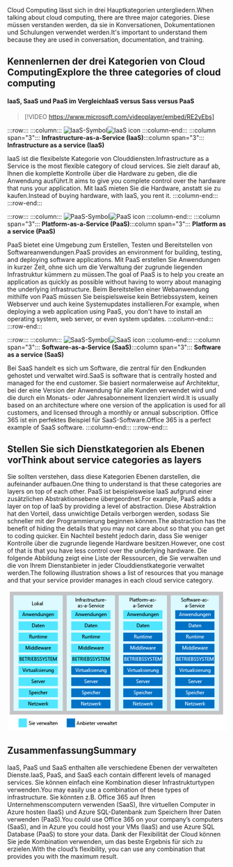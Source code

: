 <span data-ttu-id="cd081-101">Cloud Computing lässt sich in drei Hauptkategorien untergliedern.</span><span class="sxs-lookup"><span data-stu-id="cd081-101">When talking about cloud computing, there are three major categories.</span></span> <span data-ttu-id="cd081-102">Diese müssen verstanden werden, da sie in Konversationen, Dokumentationen und Schulungen verwendet werden.</span><span class="sxs-lookup"><span data-stu-id="cd081-102">It's important to understand them because they are used in conversation, documentation, and training.</span></span>

## <a name="explore-the-three-categories-of-cloud-computing"></a><span data-ttu-id="cd081-103">Kennenlernen der drei Kategorien von Cloud Computing</span><span class="sxs-lookup"><span data-stu-id="cd081-103">Explore the three categories of cloud computing</span></span>

#### <a name="iaas-versus-sass-versus-paas"></a><span data-ttu-id="cd081-104">IaaS, SaaS und PaaS im Vergleich</span><span class="sxs-lookup"><span data-stu-id="cd081-104">IaaS versus Sass versus PaaS</span></span>

> [!VIDEO https://www.microsoft.com/videoplayer/embed/RE2yEbs]

:::row:::
  :::column:::
    <span data-ttu-id="cd081-105">![IaaS-Symbol](../media/5-iaas.png)</span><span class="sxs-lookup"><span data-stu-id="cd081-105">![IaaS icon](../media/5-iaas.png)</span></span>
  :::column-end:::
  <span data-ttu-id="cd081-106">:::column span="3"::: **Infrastructure-as-a-Service (IaaS)**</span><span class="sxs-lookup"><span data-stu-id="cd081-106">:::column span="3"::: **Infrastructure as a service (IaaS)**</span></span>

<span data-ttu-id="cd081-107">IaaS ist die flexibelste Kategorie von Clouddiensten.</span><span class="sxs-lookup"><span data-stu-id="cd081-107">Infrastructure as a Service is the most flexible category of cloud services.</span></span> <span data-ttu-id="cd081-108">Sie zielt darauf ab, Ihnen die komplette Kontrolle über die Hardware zu geben, die die Anwendung ausführt.</span><span class="sxs-lookup"><span data-stu-id="cd081-108">It aims to give you complete control over the hardware that runs your application.</span></span> <span data-ttu-id="cd081-109">Mit IaaS mieten Sie die Hardware, anstatt sie zu kaufen.</span><span class="sxs-lookup"><span data-stu-id="cd081-109">Instead of buying hardware, with IaaS, you rent it.</span></span>
  :::column-end:::
:::row-end:::

:::row:::
  :::column:::
    <span data-ttu-id="cd081-110">![PaaS-Symbol](../media/5-paas.png)</span><span class="sxs-lookup"><span data-stu-id="cd081-110">![PaaS icon](../media/5-paas.png)</span></span>
  :::column-end:::
  <span data-ttu-id="cd081-111">:::column span="3"::: **Platform-as-a-Service (PaaS)**</span><span class="sxs-lookup"><span data-stu-id="cd081-111">:::column span="3"::: **Platform as a service (PaaS)**</span></span>

<span data-ttu-id="cd081-112">PaaS bietet eine Umgebung zum Erstellen, Testen und Bereitstellen von Softwareanwendungen.</span><span class="sxs-lookup"><span data-stu-id="cd081-112">PaaS provides an environment for building, testing, and deploying software applications.</span></span> <span data-ttu-id="cd081-113">Mit PaaS erstellen Sie Anwendungen in kurzer Zeit, ohne sich um die Verwaltung der zugrunde liegenden Infrastruktur kümmern zu müssen.</span><span class="sxs-lookup"><span data-stu-id="cd081-113">The goal of PaaS is to help you create an application as quickly as possible without having to worry about managing the underlying infrastructure.</span></span> <span data-ttu-id="cd081-114">Beim Bereitstellen einer Webanwendung mithilfe von PaaS müssen Sie beispielsweise kein Betriebssystem, keinen Webserver und auch keine Systemupdates installieren.</span><span class="sxs-lookup"><span data-stu-id="cd081-114">For example, when deploying a web application using PaaS, you don't have to install an operating system, web server, or even system updates.</span></span>
  :::column-end:::
:::row-end:::

:::row:::
  :::column:::
    <span data-ttu-id="cd081-115">![SaaS-Symbol](../media/5-saas.png)</span><span class="sxs-lookup"><span data-stu-id="cd081-115">![SaaS icon](../media/5-saas.png)</span></span>
  :::column-end:::
  <span data-ttu-id="cd081-116">:::column span="3"::: **Software-as-a-Service (SaaS)**</span><span class="sxs-lookup"><span data-stu-id="cd081-116">:::column span="3"::: **Software as a service (SaaS)**</span></span>

<span data-ttu-id="cd081-117">Bei SaaS handelt es sich um Software, die zentral für den Endkunden gehostet und verwaltet wird.</span><span class="sxs-lookup"><span data-stu-id="cd081-117">SaaS is software that is centrally hosted and managed for the end customer.</span></span> <span data-ttu-id="cd081-118">Sie basiert normalerweise auf Architektur, bei der eine Version der Anwendung für alle Kunden verwendet wird und die durch ein Monats- oder Jahresabonnement lizenziert wird.</span><span class="sxs-lookup"><span data-stu-id="cd081-118">It is usually based on an architecture where one version of the application is used for all customers, and licensed through a monthly or annual subscription.</span></span> <span data-ttu-id="cd081-119">Office 365 ist ein perfektes Beispiel für SaaS-Software.</span><span class="sxs-lookup"><span data-stu-id="cd081-119">Office 365 is a perfect example of SaaS software.</span></span>
  :::column-end:::
:::row-end:::

## <a name="think-about-service-categories-as-layers"></a><span data-ttu-id="cd081-120">Stellen Sie sich Dienstkategorien als Ebenen vor</span><span class="sxs-lookup"><span data-stu-id="cd081-120">Think about service categories as layers</span></span>

<span data-ttu-id="cd081-121">Sie sollten verstehen, dass diese Kategorien Ebenen darstellen, die aufeinander aufbauen.</span><span class="sxs-lookup"><span data-stu-id="cd081-121">One thing to understand is that these categories are layers on top of each other.</span></span> <span data-ttu-id="cd081-122">PaaS ist beispielsweise IaaS aufgrund einer zusätzlichen Abstraktionsebene übergeordnet.</span><span class="sxs-lookup"><span data-stu-id="cd081-122">For example, PaaS adds a layer on top of IaaS by providing a level of abstraction.</span></span> <span data-ttu-id="cd081-123">Diese Abstraktion hat den Vorteil, dass unwichtige Details verborgen werden, sodass Sie schneller mit der Programmierung beginnen können.</span><span class="sxs-lookup"><span data-stu-id="cd081-123">The abstraction has the benefit of hiding the details that you may not care about so that you can get to coding quicker.</span></span> <span data-ttu-id="cd081-124">Ein Nachteil besteht jedoch darin, dass Sie weniger Kontrolle über die zugrunde liegende Hardware besitzen.</span><span class="sxs-lookup"><span data-stu-id="cd081-124">However, one cost of that is that you have less control over the underlying hardware.</span></span> <span data-ttu-id="cd081-125">Die folgende Abbildung zeigt eine Liste der Ressourcen, die Sie verwalten und die von Ihrem Dienstanbieter in jeder Clouddienstkategorie verwaltet werden.</span><span class="sxs-lookup"><span data-stu-id="cd081-125">The following illustration shows a list of resources that you manage and that your service provider manages in each cloud service category.</span></span>

![Eine Abbildung zeigt die Abstraktionsebene in jeder Clouddienstkategorie.](../media/5-layer-diagram.png)

## <a name="summary"></a><span data-ttu-id="cd081-127">Zusammenfassung</span><span class="sxs-lookup"><span data-stu-id="cd081-127">Summary</span></span>

<span data-ttu-id="cd081-128">IaaS, PaaS und SaaS enthalten alle verschiedene Ebenen der verwalteten Dienste.</span><span class="sxs-lookup"><span data-stu-id="cd081-128">IaaS, PaaS, and SaaS each contain different levels of managed services.</span></span> <span data-ttu-id="cd081-129">Sie können einfach eine Kombination dieser Infrastrukturtypen verwenden.</span><span class="sxs-lookup"><span data-stu-id="cd081-129">You may easily use a combination of these types of infrastructure.</span></span> <span data-ttu-id="cd081-130">Sie könnten z.B. Office 365 auf Ihren Unternehmenscomputern verwenden (SaaS), Ihre virtuellen Computer in Azure hosten (IaaS) und Azure SQL-Datenbank zum Speichern Ihrer Daten verwenden (PaaS).</span><span class="sxs-lookup"><span data-stu-id="cd081-130">You could use Office 365 on your company’s computers (SaaS), and in Azure you could host your VMs (IaaS) and use Azure SQL Database (PaaS) to store your data.</span></span> <span data-ttu-id="cd081-131">Dank der Flexibilität der Cloud können Sie jede Kombination verwenden, um das beste Ergebnis für sich zu erzielen.</span><span class="sxs-lookup"><span data-stu-id="cd081-131">With the cloud’s flexibility, you can use any combination that provides you with the maximum result.</span></span>
